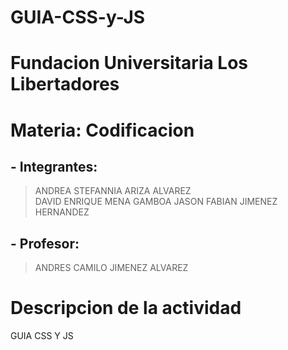 # GUIA-CSS-y-JS
# Fundacion Universitaria Los Libertadores
# Materia: Codificacion
## - Integrantes:
> ANDREA STEFANNIA ARIZA ALVAREZ             
> DAVID ENRIQUE MENA GAMBOA
> JASON FABIAN JIMENEZ HERNANDEZ
## - Profesor:
> ANDRES CAMILO JIMENEZ ALVAREZ
# Descripcion de la actividad
GUIA CSS Y JS
